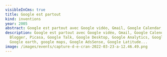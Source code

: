 ```yaml
---
visibleInCms: true
title: Google est partout
kind: inventions
year: 2005
abstract: Google est partout avec Google vidéo, Gmail, Google Calendar, ...
description: Google est partout avec Google vidéo, Gmail, Google Calendar,
  Blogger, Picasa, Google Talk, Google Desktop, Google Analytics, Google trends,
  Google earth, google maps, Google AdsSense, Google Latitude...
image: /images/events/capture-d-e-cran-2022-03-23-a-12.46.49.png
---
```

